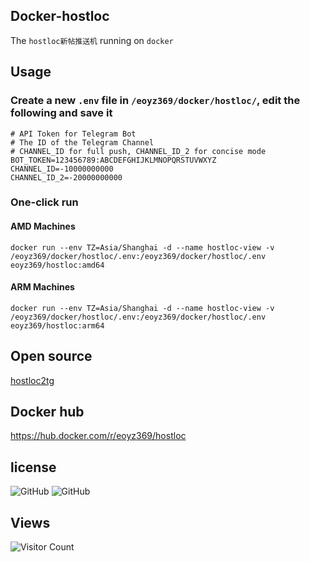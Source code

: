 ## Docker-hostloc
The `hostloc新帖推送机` running on `docker`   

## Usage

### Create a new `.env` file in `/eoyz369/docker/hostloc/`, edit the following and save it
```
# API Token for Telegram Bot
# The ID of the Telegram Channel
# CHANNEL_ID for full push, CHANNEL_ID_2 for concise mode
BOT_TOKEN=123456789:ABCDEFGHIJKLMNOPQRSTUVWXYZ
CHANNEL_ID=-10000000000
CHANNEL_ID_2=-20000000000
```

### One-click run
#### AMD Machines
```
docker run --env TZ=Asia/Shanghai -d --name hostloc-view -v /eoyz369/docker/hostloc/.env:/eoyz369/docker/hostloc/.env eoyz369/hostloc:amd64
```
#### ARM Machines
```
docker run --env TZ=Asia/Shanghai -d --name hostloc-view -v /eoyz369/docker/hostloc/.env:/eoyz369/docker/hostloc/.env eoyz369/hostloc:arm64
```
## Open source
 [hostloc2tg](https://github.com/w2r/hostloc2tg)    
 
## Docker hub 
https://hub.docker.com/r/eoyz369/hostloc   

## license   
![GitHub](https://img.shields.io/github/license/Eoyz369/Docker_Hostloc) 
![GitHub](https://img.shields.io/github/license/w2r/hostloc2tg)

## Views
![Visitor Count](https://profile-counter.glitch.me/Docker_Hostloc/count.svg)
